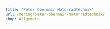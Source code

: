 ```yaml
---
title: "Peter Obermair Motorradtechnik"
url: /mering/peter-obermair-motorradtechnik/
shop: Allgemein
---
```

